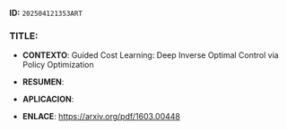 **ID:** `202504121353ART`

### TITLE:

- **CONTEXTO**: 
    Guided Cost Learning: Deep Inverse Optimal Control via Policy Optimization
- **RESUMEN**: 
    
- **APLICACION**: 

- **ENLACE**: https://arxiv.org/pdf/1603.00448
